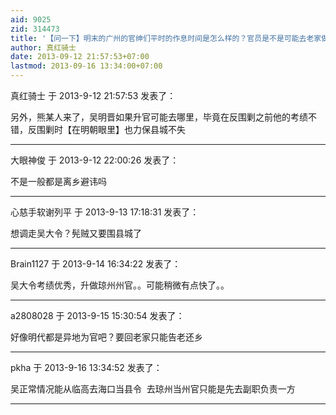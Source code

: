 ```yaml
---
aid: 9025
zid: 314473
title: '【问一下】明末的广州的官绅们平时的作息时间是怎么样的？官员是不是可能去老家做官？'
author: 真红骑士
date: 2013-09-12 21:57:53+07:00
lastmod: 2013-09-16 13:34:00+07:00
---
```


真红骑士 于 2013-9-12 21:57:53 发表了：

另外，熊某人来了，吴明晋如果升官可能去哪里，毕竟在反围剿之前他的考绩不错，反围剿时【在明朝眼里】也力保县城不失

---------

大眼神俊 于 2013-9-12 22:00:26 发表了：

不是一般都是离乡避讳吗

---------

心慈手软谢列平 于 2013-9-13 17:18:31 发表了：

想调走吴大令？髡贼又要围县城了

---------

Brain1127 于 2013-9-14 16:34:22 发表了：

吴大令考绩优秀，升做琼州州官。。可能稍微有点快了。。

---------

a2808028 于 2013-9-15 15:30:54 发表了：

好像明代都是异地为官吧？要回老家只能告老还乡

---------

pkha 于 2013-9-16 13:34:52 发表了：

吴正常情况能从临高去海口当县令  去琼州当州官只能是先去副职负责一方

---------

